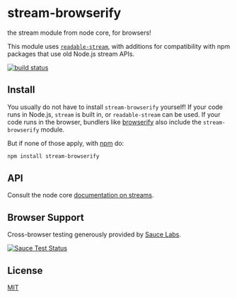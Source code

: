# stream-browserify

the stream module from node core, for browsers!

This module uses [`readable-stream`](https://github.com/nodejs/readable-stream), with additions for compatibility with npm packages that use old Node.js stream APIs.

[![build status](https://secure.travis-ci.org/browserify/stream-browserify.svg?branch=master)](http://travis-ci.org/browserify/stream-browserify)

## Install

You usually do not have to install `stream-browserify` yourself! If your code runs in Node.js, `stream` is built in, or `readable-stream` can be used. If your code runs in the browser, bundlers like [browserify](https://github.com/browserify/browserify) also include the `stream-browserify` module.

But if none of those apply, with [npm](https://npmjs.org) do:

```bash
npm install stream-browserify
```

## API

Consult the node core
[documentation on streams](http://nodejs.org/docs/latest/api/stream.html).

## Browser Support

Cross-browser testing generously provided by [Sauce Labs](https://saucelabs.com).

[![Sauce Test Status](https://saucelabs.com/browser-matrix/stream-browserify.svg)](https://saucelabs.com/u/stream-browserify)

## License

[MIT](LICENSE)
